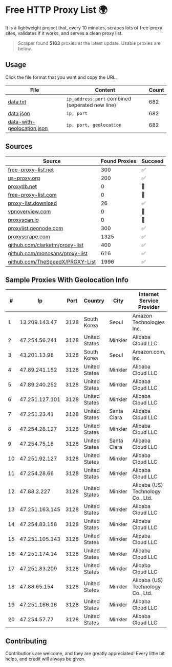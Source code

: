 
# Free HTTP Proxy List 🌍

It is a lightweight project that, every 10 minutes, scrapes lots of free-proxy sites, validates if it works, and serves a clean proxy list.


> Scraper found **5163** proxies at the latest update. Usable proxies are below.

## Usage

Click the file format that you want and copy the URL.


|File|Content|Count|
|----|-------|-----|
|[data.txt](https://raw.githubusercontent.com/themiralay/Proxy-List-World/master/data.txt)|`ip_address:port` combined (seperated new line)|682|
|[data.json](https://raw.githubusercontent.com/themiralay/Proxy-List-World/master/data.json)|`ip, port`|682|
|[data-with-geolocation.json](https://raw.githubusercontent.com/themiralay/Proxy-List-World/master/data-with-geolocation.json)|`ip, port, geolocation`|682|

## Sources

|Source|Found Proxies|Succeed|
|------|-------------|-------|
|[free-proxy-list.net](https://free-proxy-list.net)|300|✅|
|[us-proxy.org](https://www.us-proxy.org)|200|✅|
|[proxydb.net](http://proxydb.net)|0|🚫|
|[free-proxy-list.com](https://free-proxy-list.com/?page=&port=&type%5B%5D=http&type%5B%5D=https&up_time=0&search=Search)|0|🚫|
|[proxy-list.download](https://www.proxy-list.download/HTTP)|26|✅|
|[vpnoverview.com](https://vpnoverview.com/privacy/anonymous-browsing/free-proxy-servers)|0|🚫|
|[proxyscan.io](https://www.proxyscan.io)|0|🚫|
|[proxylist.geonode.com](https://proxylist.geonode.com/api/proxy-list?limit=300&page=1&sort_by=lastChecked&sort_type=desc&protocols=http,https)|300|✅|
|[proxyscrape.com](https://api.proxyscrape.com/v2/?request=displayproxies&protocol=http&timeout=10000&country=all&ssl=all&anonymity=all)|1325|✅|
|[github.com/clarketm/proxy-list](https://raw.githubusercontent.com/clarketm/proxy-list/master/proxy-list-raw.txt)|400|✅|
|[github.com/monosans/proxy-list](https://raw.githubusercontent.com/monosans/proxy-list/main/proxies/http.txt)|616|✅|
|[github.com/TheSpeedX/PROXY-List](https://raw.githubusercontent.com/TheSpeedX/PROXY-List/master/http.txt)|1996|✅|


## Sample Proxies With Geolocation Info

|#|Ip|Port|Country|City|Internet Service Provider|
|-|--|----|-------|----|-------------------------|
|1|13.209.143.47|3128|South Korea|Seoul|Amazon Technologies Inc.|
|2|47.254.56.241|3128|United States|Minkler|Alibaba Cloud LLC|
|3|43.201.13.98|3128|South Korea|Seoul|Amazon.com, Inc.|
|4|47.89.241.152|3128|United States|Minkler|Alibaba Cloud LLC|
|5|47.89.240.252|3128|United States|Minkler|Alibaba Cloud LLC|
|6|47.251.127.101|3128|United States|Minkler|Alibaba Cloud LLC|
|7|47.251.23.41|3128|United States|Santa Clara|Alibaba Cloud LLC|
|8|47.254.28.127|3128|United States|Minkler|Alibaba Cloud LLC|
|9|47.254.75.18|3128|United States|Santa Clara|Alibaba Cloud LLC|
|10|47.251.92.127|3128|United States|Minkler|Alibaba Cloud LLC|
|11|47.254.28.66|3128|United States|Minkler|Alibaba Cloud LLC|
|12|47.88.2.227|3128|United States|Minkler|Alibaba (US) Technology Co., Ltd.|
|13|47.251.163.145|3128|United States|Minkler|Alibaba Cloud LLC|
|14|47.254.83.158|3128|United States|Minkler|Alibaba Cloud LLC|
|15|47.251.105.143|3128|United States|Minkler|Alibaba Cloud LLC|
|16|47.251.174.14|3128|United States|Minkler|Alibaba Cloud LLC|
|17|47.251.83.209|3128|United States|Minkler|Alibaba Cloud LLC|
|18|47.88.65.154|3128|United States|Minkler|Alibaba (US) Technology Co., Ltd.|
|19|47.251.166.16|3128|United States|Minkler|Alibaba Cloud LLC|
|20|47.254.57.77|3128|United States|Minkler|Alibaba Cloud LLC|



## Contributing

Contributions are welcome, and they are greatly appreciated! Every
little bit helps, and credit will always be given.

